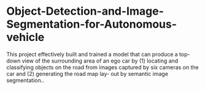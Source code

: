# Object-Detection-and-Image-Segmentation-for-Autonomous-vehicle
This project effectively built and trained a model that can produce a top-down view of the surrounding area of an ego car by (1) locating and classifying objects on the road from images captured by six cameras on the car and (2) generating the road map lay- out by semantic image segmentation..
